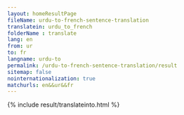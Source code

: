 ```yaml
---
layout: homeResultPage
fileName: urdu-to-french-sentence-translation
translatein: urdu_to_french
folderName : translate
lang: en
from: ur
to: fr
langname: urdu-to
permalink: /urdu-to-french-sentence-translation/result
sitemap: false
nointernationalization: true
matchurls: en&&ur&&fr
---
```

{% include result/translateinto.html %}

<script src="/js/result/translation.js" data-foldername="{{page.folderName}}" data-lang="{{page.lang}}"></script>
